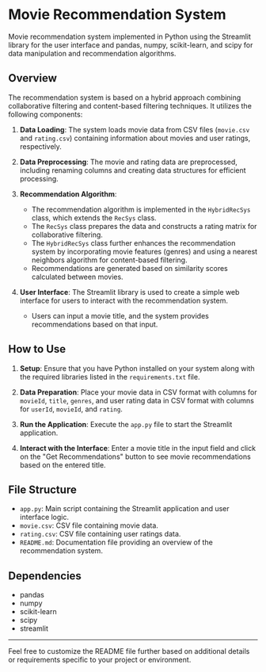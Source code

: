 # Movie Recommendation System

Movie recommendation system implemented in Python using the Streamlit library for the user interface and pandas, numpy, scikit-learn, and scipy for data manipulation and recommendation algorithms.

## Overview

The recommendation system is based on a hybrid approach combining collaborative filtering and content-based filtering techniques. It utilizes the following components:

1. **Data Loading**: The system loads movie data from CSV files (`movie.csv` and `rating.csv`) containing information about movies and user ratings, respectively.

2. **Data Preprocessing**: The movie and rating data are preprocessed, including renaming columns and creating data structures for efficient processing.

3. **Recommendation Algorithm**:
   - The recommendation algorithm is implemented in the `HybridRecSys` class, which extends the `RecSys` class.
   - The `RecSys` class prepares the data and constructs a rating matrix for collaborative filtering.
   - The `HybridRecSys` class further enhances the recommendation system by incorporating movie features (genres) and using a nearest neighbors algorithm for content-based filtering.
   - Recommendations are generated based on similarity scores calculated between movies.

4. **User Interface**: The Streamlit library is used to create a simple web interface for users to interact with the recommendation system.
   - Users can input a movie title, and the system provides recommendations based on that input.

## How to Use

1. **Setup**: Ensure that you have Python installed on your system along with the required libraries listed in the `requirements.txt` file.

2. **Data Preparation**: Place your movie data in CSV format with columns for `movieId`, `title`, `genres`, and user rating data in CSV format with columns for `userId`, `movieId`, and `rating`.

3. **Run the Application**: Execute the `app.py` file to start the Streamlit application.

4. **Interact with the Interface**: Enter a movie title in the input field and click on the "Get Recommendations" button to see movie recommendations based on the entered title.

## File Structure

- `app.py`: Main script containing the Streamlit application and user interface logic.
- `movie.csv`: CSV file containing movie data.
- `rating.csv`: CSV file containing user ratings data.
- `README.md`: Documentation file providing an overview of the recommendation system.

## Dependencies

- pandas
- numpy
- scikit-learn
- scipy
- streamlit

---

Feel free to customize the README file further based on additional details or requirements specific to your project or environment.

